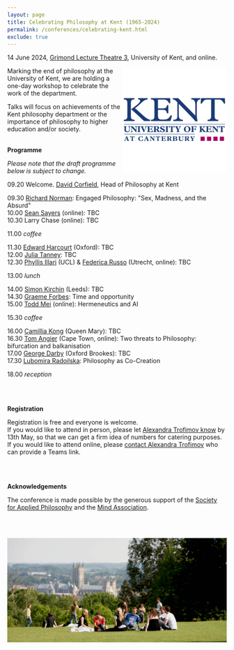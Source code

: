 ```yaml
---
layout: page
title: Celebrating Philosophy at Kent (1965-2024)
permalink: /conferences/celebrating-kent.html
exclude: true
---
```


14 June 2024, [Grimond Lecture Theatre 3][GLT3], University of Kent, and online.

<a href="old-kent-logo.png"><img style="float: right;"  src="old-kent-logo.png" alt="" width="240" height="240" /></a> Marking the end of philosophy at the University of Kent, we are holding a one-day workshop to celebrate the work of the department.

Talks will focus on achievements of the Kent philosophy department or the importance of philosophy to higher education and/or society.
<br><br>

**Programme**

*Please note that the draft programme below is subject to change.*

09.20 Welcome. [David Corfield][DC], Head of Philosophy at Kent

09.30 [Richard Norman][RN]: Engaged Philosophy: "Sex, Madness, and the Absurd"  
10.00 [Sean Sayers][SS] (online): TBC  
10.30 Larry Chase (online): TBC

11.00 *coffee*

11.30 [Edward Harcourt][EH] (Oxford): TBC  
12.00 [Julia Tanney][JT]: TBC  
12.30 [Phyllis Illari][PI] (UCL) & [Federica Russo][FR] (Utrecht, online): TBC  

13.00 *lunch*

14.00 [Simon Kirchin][SK] (Leeds): TBC  
14.30 [Graeme Forbes][GF]: Time and opportunity  
15.00 [Todd Mei][TM] (online): Hermeneutics and AI

15.30 *coffee*

16.00 [Camillia Kong][CK] (Queen Mary): TBC  
16.30 [Tom Angier][TA] (Cape Town, online): Two threats to Philosophy: bifurcation and balkanisation  
17.00 [George Darby][GD] (Oxford Brookes): TBC  
17.30 [Lubomira Radoilska][LR]: Philosophy as Co-Creation 
<!---17.30 [Juergen Landes][JL] (LMU, online)  --->

18.00 *reception*

<br/><br/>

**Registration**

Registration is free and everyone is welcome.  
If you would like to attend in person, please let [Alexandra Trofimov know][eAT] by 13th May, so that we can get a firm idea of numbers for catering purposes.  
If you would like to attend online, please [contact Alexandra Trofimov][eAT] who can provide a Teams link.

<br/><br/>

**Acknowledgements**

The conference is made possible by the generous support of the [Society for Applied Philosophy][SAP] and the [Mind Association][Mind].

<br/><br/>

<a href="kent-view.jpg"><img style="float: center;"  src="kent-view.jpg"/></a>


[GLT3]: https://www.kent.ac.uk/maps/canterbury/canterbury-campus/building/grimond-building/glt3
[DC]: https://www.kent.ac.uk/philosophy/people/1689/corfield-david
[RN]: https://www.kent.ac.uk/philosophy/people/1673/norman-richard
[SS]: https://seansayers.com/
[EH]: https://www.philosophy.ox.ac.uk/people/edward-harcourt
[JT]: https://independent.academia.edu/JuliaTanney/CurriculumVitae
[SK]: https://ahc.leeds.ac.uk/philosophy/staff/6232/0000-0002-1814-5609
[FR]: https://www.uu.nl/staff/FRusso
[PI]: https://www.ucl.ac.uk/sts/people/prof-phyllis-illari
[CK]: https://www.qmul.ac.uk/law/people/academic-staff/items/kong.html
[TA]: https://humanities.uct.ac.za/department-philosophy/contacts/tom-angier
[GD]: https://www.brookes.ac.uk/profiles/staff/george-darby/
[JL]: https://www.osc.uni-muenchen.de/members/individual_members/associated-members/landes1/index.html
[GF]: https://www.kent.ac.uk/philosophy/people/1686/forbes-graeme-a
[TM]: https://www.kent.ac.uk/philosophy/people/1683/mei-todd
[LR]: https://www.kent.ac.uk/philosophy/people/1609/radoilska-lubomira
[eJW]: mailto:j.williamson@kent.ac.uk
[eAT]: mailto:A.Trofimov-692@kent.ac.uk
[SAP]: https://www.appliedphil.org/
[Mind]: https://mindassociation.org/


